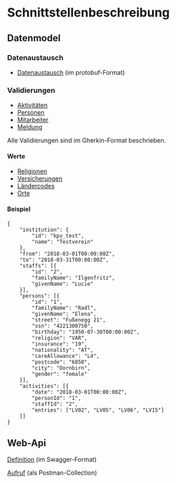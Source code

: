 # Schnittstellenbeschreibung

## Datenmodel 

### Datenaustausch

- [Datenaustausch](./Hkpv/Hkpv.proto) (im protobuf-Format)

### Validierungen 
- [Aktivitäten](./Hkpv/HkpvValidation_Activity.feature) 
- [Personen](./Hkpv/HkpvValidation_Person.feature) 
- [Mitarbeiter](./Hkpv/HkpvValidation_Staff.feature) 
- [Meldung](./Hkpv/HkpvValidation_Report.feature) 

Alle Validierungen sind im Gherkin-Format beschrieben.

#### Werte
- [Religionen](./Datasets/religions.csv)
- [Versicherungen](./Datasets/insurances.csv)
- [Ländercodes](./Datasets/german-iso-3166.csv)
- [Orte](./Datasets/postcode_cities.csv)

#### Beispiel
```
{
    "institution": {
        "id": "kpv_test",
        "name": "Testverein"
    },
    "from": "2018-03-01T00:00:00Z",
    "to": "2018-03-31T00:00:00Z",
    "staffs": [{
        "id": "2",
        "familyName": "Ilgenfritz",
        "givenName": "Lucie"
    }],
    "persons": [{
        "id": "1",
        "familyName": "Radl",
        "givenName": "Elena",
        "street": "Fußenegg 21",
        "ssn": "4221300750",
        "birthday": "1950-07-30T00:00:00Z",
        "religion": "VAR",
        "insurance": "19",
        "nationality": "AT",
        "careAllowance": "L4",
        "postcode": "6850",
        "city": "Dornbirn",
        "gender": "female"
    }],    
    "activities": [{
        "date": "2018-03-01T00:00:00Z",
        "personId": "1",
        "staffId": "2",
        "entries": ["LV02", "LV05", "LV06", "LV15"]
    }]	
}
```
## Web-Api 

[Definition](./WebApi/swagger.yaml) (im Swagger-Format)

[Aufruf](./WebApi/Vodamep.postman_collection.json) (als Postman-Collection)